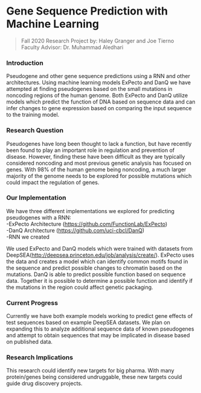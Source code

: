 # Gene Sequence Prediction with Machine Learning
> Fall 2020 Research Project by: Haley Granger and Joe Tierno<br />
> Faculty Advisor: Dr. Muhammad Aledhari

### Introduction
Pseudogene and other gene sequence predictions using a RNN and other architectures. Using machine learning models ExPecto and DanQ we have attempted at finding pseudogenes based on the small mutations in noncoding regions of the human genome. Both ExPecto and DanQ utilize models which predict the function of DNA based on sequence data and can infer changes to gene expression based on comparing the input sequence to the training model.
<br />

### Research Question
Pseudogenes have long been thought to lack a function, but have recently been found to play an important role in regulation and prevention of disease. However, finding these have been difficult as they are typically considered noncoding and most previous genetic analysis has focused on genes. With 98% of the human genome being noncoding, a much larger majority of the genome needs to be explored for possible mutations which could impact the regulation of genes.

### Our Implementation
We have three different implementations we explored for predicting pseudogenes with a RNN:<br />
-ExPecto Architecture (https://github.com/FunctionLab/ExPecto)<br />
-DanQ Architecture (https://github.com/uci-cbcl/DanQ)<br />
-RNN we created<br />

We used ExPecto and DanQ models which were trained with datasets from DeepSEA(http://deepsea.princeton.edu/job/analysis/create/). ExPecto uses the data and creates a model which can identify common motifs found in the sequence and predict possible changes to chromatin based on the mutations. DanQ is able to predict possible function based on sequence data. Together it is possible to determine a possible function and identify if the mutations in the region could affect genetic packaging.

### Current Progress
Currently we have both example models working to predict gene effects of test sequences based on example DeepSEA datasets. We plan on expanding this to analyze additional sequence data of known pseudogenes and attempt to obtain sequences that may be implicated in disease based on published data.

### Research Implications
This research could identify new targets for big pharma. With many protein/genes being considered undruggable, these new targets could guide drug discovery projects.


